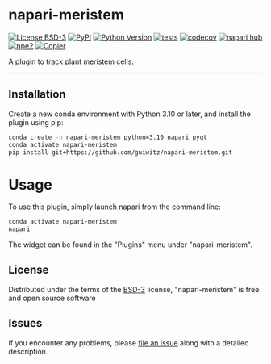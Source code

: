 # napari-meristem

[![License BSD-3](https://img.shields.io/pypi/l/napari-meristem.svg?color=green)](https://github.com/guiwitz/napari-meristem/raw/main/LICENSE)
[![PyPI](https://img.shields.io/pypi/v/napari-meristem.svg?color=green)](https://pypi.org/project/napari-meristem)
[![Python Version](https://img.shields.io/pypi/pyversions/napari-meristem.svg?color=green)](https://python.org)
[![tests](https://github.com/guiwitz/napari-meristem/workflows/tests/badge.svg)](https://github.com/guiwitz/napari-meristem/actions)
[![codecov](https://codecov.io/gh/guiwitz/napari-meristem/branch/main/graph/badge.svg)](https://codecov.io/gh/guiwitz/napari-meristem)
[![napari hub](https://img.shields.io/endpoint?url=https://api.napari-hub.org/shields/napari-meristem)](https://napari-hub.org/plugins/napari-meristem)
[![npe2](https://img.shields.io/badge/plugin-npe2-blue?link=https://napari.org/stable/plugins/index.html)](https://napari.org/stable/plugins/index.html)
[![Copier](https://img.shields.io/endpoint?url=https://raw.githubusercontent.com/copier-org/copier/master/img/badge/badge-grayscale-inverted-border-purple.json)](https://github.com/copier-org/copier)

A plugin to track plant meristem cells.

----------------------------------

## Installation

Create a new conda environment with Python 3.10 or later, and install the plugin
using pip:

```bash
conda create -n napari-meristem python=3.10 napari pyqt
conda activate napari-meristem
pip install git+https://github.com/guiwitz/napari-meristem.git
```

# Usage
To use this plugin, simply launch napari from the command line:

```bash
conda activate napari-meristem
napari
```
The widget can be found in the "Plugins" menu under "napari-meristem".


## License

Distributed under the terms of the [BSD-3] license,
"napari-meristem" is free and open source software

## Issues

If you encounter any problems, please [file an issue] along with a detailed description.

[napari]: https://github.com/napari/napari
[copier]: https://copier.readthedocs.io/en/stable/
[@napari]: https://github.com/napari
[MIT]: http://opensource.org/licenses/MIT
[BSD-3]: http://opensource.org/licenses/BSD-3-Clause
[GNU GPL v3.0]: http://www.gnu.org/licenses/gpl-3.0.txt
[GNU LGPL v3.0]: http://www.gnu.org/licenses/lgpl-3.0.txt
[Apache Software License 2.0]: http://www.apache.org/licenses/LICENSE-2.0
[Mozilla Public License 2.0]: https://www.mozilla.org/media/MPL/2.0/index.txt
[napari-plugin-template]: https://github.com/napari/napari-plugin-template

[file an issue]: https://github.com/guiwitz/napari-meristem/issues

[napari]: https://github.com/napari/napari
[tox]: https://tox.readthedocs.io/en/latest/
[pip]: https://pypi.org/project/pip/
[PyPI]: https://pypi.org/
